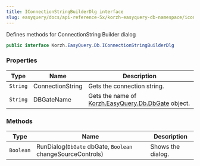 ```yaml
---
title: IConnectionStringBuilderDlg interface
slug: easyquery/docs/api-reference-5x/korzh-easyquery-db-namespace/iconnectionstringbuilderdlg-interface
---
```



Defines  methods for ConnectionString Builder dialog
```csharp
public interface Korzh.EasyQuery.Db.IConnectionStringBuilderDlg

```

### Properties

| Type | Name | Description | 
| --- | --- | --- | 
| `String` | ConnectionString | Gets the connection string. | 
| `String` | DBGateName | Gets the name of [Korzh.EasyQuery.Db.DbGate](/api-reference-5x/korzh-easyquery-db-namespace/dbgate-class) object. | 


### Methods

| Type | Name | Description | 
| --- | --- | --- | 
| `Boolean` | RunDialog(`DbGate` dbGate, `Boolean` changeSourceControls) | Shows the dialog. |